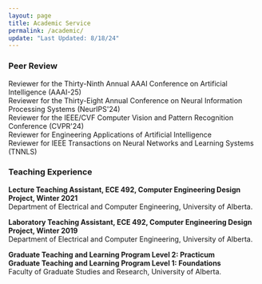 ```yaml
---
layout: page
title: Academic Service
permalink: /academic/
update: "Last Updated: 8/18/24"
---
```


### Peer Review
Reviewer for the Thirty-Ninth Annual AAAI Conference on Artificial Intelligence (AAAI-25)<br>
Reviewer for the Thirty-Eight Annual Conference on Neural Information Processing Systems (NeurIPS'24)<br>
Reviewer for the IEEE/CVF Computer Vision and Pattern Recognition Conference (CVPR'24)<br>
Reviewer for Engineering Applications of Artificial Intelligence<br>
Reviewer for IEEE Transactions on Neural Networks and Learning Systems (TNNLS)<br>

### Teaching Experience

**Lecture Teaching Assistant, ECE 492, Computer Engineering Design Project, Winter 2021**<br>
Department of Electrical and Computer Engineering, University of Alberta.<br>

**Laboratory Teaching Assistant, ECE 492, Computer Engineering Design Project, Winter 2019**<br>
Department of Electrical and Computer Engineering, University of Alberta.<br>


**Graduate Teaching and Learning Program Level 2: Practicum**<br>
**Graduate Teaching and Learning Program Level 1: Foundations**<br>
Faculty of Graduate Studies and Research, University of Alberta.
